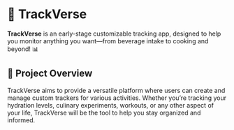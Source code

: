 # 📱 TrackVerse

**TrackVerse** is an early-stage customizable tracking app, designed to help you monitor anything you want—from beverage intake to cooking and beyond! 📊

## 🚀 Project Overview

TrackVerse aims to provide a versatile platform where users can create and manage custom trackers for various activities. Whether you’re tracking your hydration levels, culinary experiments, workouts, or any other aspect of your life, TrackVerse will be the tool to help you stay organized and informed.
